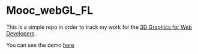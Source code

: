 # Mooc_webGL_FL

This is a simple repo in order to track my work for the [3D Graphics for Web Developers](https://www.futurelearn.com/courses/3d-graphics-web-programmers).

You can see the demo [here](http://natacha-beck.github.io/Mooc_webGL_FL/#/)
